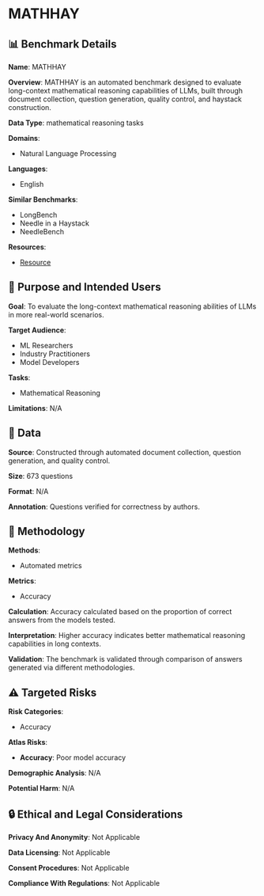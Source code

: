 # MATHHAY

## 📊 Benchmark Details

**Name**: MATHHAY

**Overview**: MATHHAY is an automated benchmark designed to evaluate long-context mathematical reasoning capabilities of LLMs, built through document collection, question generation, quality control, and haystack construction.

**Data Type**: mathematical reasoning tasks

**Domains**:
- Natural Language Processing

**Languages**:
- English

**Similar Benchmarks**:
- LongBench
- Needle in a Haystack
- NeedleBench

**Resources**:
- [Resource](N/A)

## 🎯 Purpose and Intended Users

**Goal**: To evaluate the long-context mathematical reasoning abilities of LLMs in more real-world scenarios.

**Target Audience**:
- ML Researchers
- Industry Practitioners
- Model Developers

**Tasks**:
- Mathematical Reasoning

**Limitations**: N/A

## 💾 Data

**Source**: Constructed through automated document collection, question generation, and quality control.

**Size**: 673 questions

**Format**: N/A

**Annotation**: Questions verified for correctness by authors.

## 🔬 Methodology

**Methods**:
- Automated metrics

**Metrics**:
- Accuracy

**Calculation**: Accuracy calculated based on the proportion of correct answers from the models tested.

**Interpretation**: Higher accuracy indicates better mathematical reasoning capabilities in long contexts.

**Validation**: The benchmark is validated through comparison of answers generated via different methodologies.

## ⚠️ Targeted Risks

**Risk Categories**:
- Accuracy

**Atlas Risks**:
- **Accuracy**: Poor model accuracy

**Demographic Analysis**: N/A

**Potential Harm**: N/A

## 🔒 Ethical and Legal Considerations

**Privacy And Anonymity**: Not Applicable

**Data Licensing**: Not Applicable

**Consent Procedures**: Not Applicable

**Compliance With Regulations**: Not Applicable
